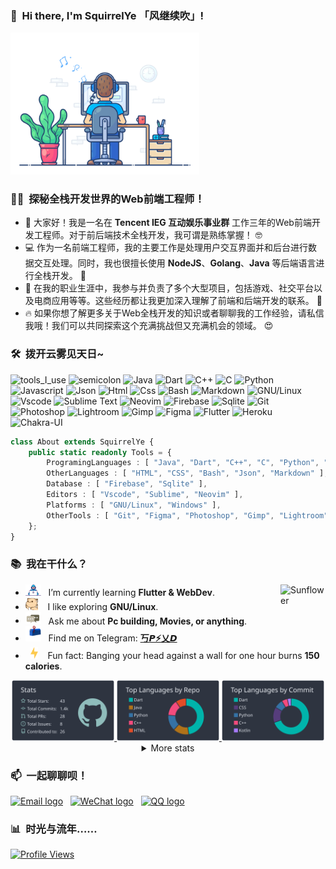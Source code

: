### 👋&nbsp;&nbsp;Hi there, I'm SquirrelYe 「风继续吹」!

<!-- 统计Github数据 -->
<!-- [![Top Langs](https://github-readme-stats.vercel.app/api?username=SquirrelYe&repo=github-readme-stats&count_private=true&theme=light&show_icons=true)](https://github-readme-stats.vercel.app/api?username=SquirrelYe&repo=github-readme-stats&count_private=true&theme=light&show_icons=true) -->

<!-- 随机生成至理名言 -->
<!-- <img src="https://quotes-github-readme.vercel.app/api?type=horizontal&theme=monokai" /> -->

<img src="https://github.com/SquirrelYe/SquirrelYe/blob/main/images/dev-working_rounded.gif?raw=true" href="https://github.com/sp-xd" alt="CoDiNg RocKs"  width="60%"/><br> 

### 👨‍🚒&nbsp;&nbsp;探秘全栈开发世界的Web前端工程师！

- 👋 大家好！我是一名在 **Tencent IEG 互动娱乐事业群** 工作三年的Web前端开发工程师。对于前后端技术全栈开发，我可谓是熟练掌握！ 🤓
- 💻 作为一名前端工程师，我的主要工作是处理用户交互界面并和后台进行数据交互处理。同时，我也很擅长使用 **NodeJS**、**Golang**、**Java** 等后端语言进行全栈开发。 🔨
- 🎉 在我的职业生涯中，我参与并负责了多个大型项目，包括游戏、社交平台以及电商应用等等。这些经历都让我更加深入理解了前端和后端开发的联系。 💼
- 🔥 如果你想了解更多关于Web全栈开发的知识或者聊聊我的工作经验，请私信我哦！我们可以共同探索这个充满挑战但又充满机会的领域。 😍

### 🛠&nbsp;&nbsp;拨开云雾见天日~

![tools_I_use](https://img.shields.io/badge/-%F0%9F%9A%80%20Tools%20I%20use-orange)
![semicolon](https://img.shields.io/badge/-%3A-orange)
![Java](https://img.shields.io/badge/Java-ED8B00?style=flat&logo=java&logoColor=white)
![Dart](https://img.shields.io/badge/Dart-0175C2?style=flat&logo=dart&logoColor=white)
![C++](https://img.shields.io/badge/C%2B%2B-00599C?style=flat&logo=c%2B%2B&logoColor=white)
![C](https://img.shields.io/badge/C-00599C?style=flat&logo=c&logoColor=white)
![Python](https://img.shields.io/badge/Python-FFD43B?style=flat&logo=python&logoColor=darkgreen)
![Javascript](https://img.shields.io/badge/JavaScript-323330?style=flat&logo=javascript&logoColor=F7DF1E)
![Json](https://img.shields.io/badge/json-5E5C5C?style=flat&logo=json&logoColor=white)
![Html](https://img.shields.io/badge/HTML5-E34F26?style=flat&logo=html5&logoColor=white)
![Css](https://img.shields.io/badge/CSS3-1572B6?style=flat&logo=css3&logoColor=white)
![Bash](https://img.shields.io/badge/GNU%20Bash-4EAA25?style=flat&logo=GNU%20Bash&logoColor=white)
![Markdown](https://img.shields.io/badge/Markdown-000000?style=flat&logo=markdown&logoColor=white)
![GNU/Linux](https://img.shields.io/badge/Linux-FCC624?style=flat&logo=linux&logoColor=black)
![Vscode](https://img.shields.io/badge/Visual_Studio_Code-0078D4?style=flat&logo=visual%20studio%20code&logoColor=white)
![Sublime Text](https://img.shields.io/badge/sublime_text-%23575757.svg?&style=flat&logo=sublime-text&logoColor=important)
![Neovim](https://img.shields.io/badge/NeoVim-%2357A143.svg?&style=flat&logo=neovim&logoColor=white)
![Firebase](https://img.shields.io/badge/firebase-ffca28?style=flat&logo=firebase&logoColor=black)
![Sqlite](https://img.shields.io/badge/SQLite-07405E?style=flat&logo=sqlite&logoColor=white)
![Git](https://img.shields.io/badge/GIT-E44C30?style=flat&logo=git&logoColor=white)
![Photoshop](https://img.shields.io/badge/Adobe%20Photoshop-31A8FF?style=flat&logo=Adobe%20Photoshop&logoColor=black)
![Lightroom](https://img.shields.io/badge/Adobe%20Lightroom-31A8FF?style=flat&logo=Adobe%20Lightroom&logoColor=white)
![Gimp](https://img.shields.io/badge/gimp-5C5543?style=flat&logo=gimp&logoColor=white)
![Figma](https://img.shields.io/badge/Figma-F24E1E?style=flat&logo=figma&logoColor=white)
![Flutter](https://img.shields.io/badge/Flutter-02569B?style=flat&logo=flutter&logoColor=white)
![Heroku](https://img.shields.io/badge/Heroku-430098?style=flat&logo=heroku&logoColor=white)
![Chakra-UI](https://img.shields.io/badge/Chakra--UI-319795?style=flat&logo=chakra-ui&logoColor=white)

```ts
class About extends SquirrelYe { 
    public static readonly Tools = {  
        ProgramingLanguages : [ "Java", "Dart", "C++", "C", "Python", "Javascript" ],
        OtherLanguages : [ "HTML", "CSS", "Bash", "Json", "Markdown" ],
        Database : [ "Firebase", "Sqlite" ],
        Editors : [ "Vscode", "Sublime", "Neovim" ],
        Platforms : [ "GNU/Linux", "Windows" ],
        OtherTools : [ "Git", "Figma", "Photoshop", "Gimp", "Lightroom" ]
    };
}
```

### 📚&nbsp;&nbsp;我在干什么？


-  <img alt="GIF" src="https://github.com/SquirrelYe/SquirrelYe/blob/main/images/developer.gif?raw=true" width="25" /> &nbsp; I’m currently learning **Flutter & WebDev**. <img align="right" src="https://raw.githubusercontent.com/Tarikul-Islam-Anik/Animated-Fluent-Emojis/master/Emojis/Animals/Sunflower.png" alt="Sunflower" width="15%" /><br>
- <img src="https://github.com/SquirrelYe/SquirrelYe/blob/main/images/hyperkitty.gif?raw=true" width="20" />&nbsp;&nbsp;&nbsp; I like exploring **GNU/Linux**. <br>
- <img src="https://github.com/SquirrelYe/SquirrelYe/blob/main/images/message.gif?raw=true" width="25" />&nbsp;&nbsp; Ask me about **Pc building, Movies, or anything**. <br>
- <img src="https://github.com/SquirrelYe/SquirrelYe/blob/main/images/letterbox.gif?raw=true" width="25" /> &nbsp; Find me on Telegram: **[丂𝙋⚡乂𝘿](https://t.me/spxd007)**<br>
- &nbsp;&nbsp;<img src="https://github.com/SquirrelYe/SquirrelYe/blob/main/images/lightning.gif?raw=true" width="12" />&nbsp;&nbsp;&nbsp;&nbsp;Fun fact: Banging your head against a wall for one hour burns **150 calories**.<br>

<div align="center" >
  <a  href="https://github.com/SquirrelYe">
    <img src="https://raw.githubusercontent.com/SP-XD/profile-summary-cards/master/profile-summary-card-output/nord_dark/3-stats.svg" width="32.5%">
    <img src="https://raw.githubusercontent.com/SP-XD/profile-summary-cards/master/profile-summary-card-output/nord_dark/1-repos-per-language.svg" width="32.5%">
    <img src="https://raw.githubusercontent.com/SP-XD/profile-summary-cards/master/profile-summary-card-output/nord_dark/2-most-commit-language.svg" width="32.5%">
  </a>
  <details>
    <summary>More stats</summary>
    <img align="center" src="https://raw.githubusercontent.com/SP-XD/profile-summary-cards/master/profile-summary-card-output/nord_dark/0-profile-details.svg" >
  </details>
</div>

### 📫&nbsp;&nbsp;一起聊聊呗！

[<img src="https://img.shields.io/badge/Email: will@aesen.cc-282C34?logo=gmail&logoColor=EA4335" alt="Email logo" title="Email" height="25" />][profile_mail]
&nbsp;
[<img src="https://img.shields.io/badge/WeChat: SquirrelYe-282C34?logo=wechat&logoColor=7BB32E" alt="WeChat logo" title="WeChat" height="25" />][profile_wechat_image]
&nbsp;
[<img src="https://img.shields.io/badge/QQ: 1191882955-282C34?logo=tencent-qq&logoColor=EB1923" alt="QQ logo" title="QQ" height="25" />][profile_qq_image]

### 📊&nbsp;&nbsp;时光与流年……

[<img src="https://komarev.com/ghpvc/?username=SquirrelYe&style=flat-square&color=orange&label=Profile+Views" alt="Profile Views" title="Profile Views" height="23" />][statistic_profile_views]

<!-- 链接列表 -->
<!-- 1. 通用链接地址 -->
[tech_tools_anchor]: #-探秘全栈开发世界的web前端工程师

<!-- 2. 个人详细信息链接地址 -->
[profile_mail]: mailto:will@aesen.cc
[profile_qq_image]: https://github.com/SquirrelYe/SquirrelYe/blob/main/profiles/QQ.jpg?raw=true
[profile_wechat_image]: https://github.com/SquirrelYe/SquirrelYe/blob/main/profiles/WeChat.jpg?raw=true

<!-- 3. 统计相关链接地址 -->
[statistic_profile_views]: https://komarev.com/ghpvc/?username=SquirrelYe&style=flat-square&color=orange&label=Profile+Views